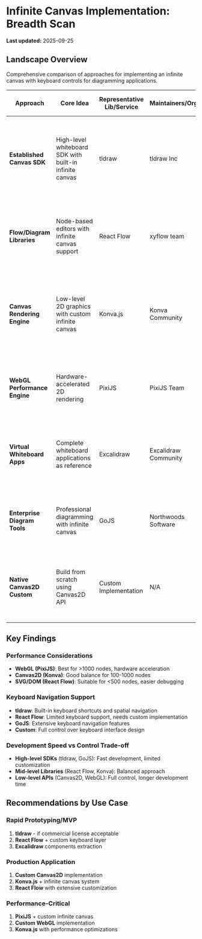 # Infinite Canvas Implementation: Breadth Scan

**Last updated:** 2025-09-25

## Landscape Overview

Comprehensive comparison of approaches for implementing an infinite canvas with keyboard controls for diagramming applications.

| Approach | Core Idea | Representative Lib/Service | Maintainers/Org | License | Last Significant Update | Example Link | Pros | Cons | Fit Notes |
|----------|-----------|----------------------------|-----------------|---------|------------------------|--------------|------|------|-----------|
| **Established Canvas SDK** | High-level whiteboard SDK with built-in infinite canvas | tldraw | tldraw Inc | Custom License (requires attribution) | Sep 2025 (v4.0.2) | [tldraw.com](https://tldraw.com) | • Production-ready infinite canvas<br>• Built-in shape management<br>• TypeScript support<br>• Extensive documentation | • Commercial license for removal of watermark<br>• Opinionated UI/UX design<br>• Large bundle size | **Excellent fit** - Purpose-built for infinite canvas diagramming with keyboard support |
| **Flow/Diagram Libraries** | Node-based editors with infinite canvas support | React Flow | xyflow team | MIT | Sep 2025 (v12.8.5) | [reactflow.dev](https://reactflow.dev) | • MIT licensed<br>• Mature ecosystem<br>• Built-in node/edge system<br>• Performance optimized | • Primarily mouse/touch focused<br>• Node-centric (not shape-flexible)<br>• Requires React | **Good fit** - Strong for structured diagrams, needs keyboard navigation layer |
| **Canvas Rendering Engine** | Low-level 2D graphics with custom infinite canvas | Konva.js | Konva Community | MIT | Active development | [konvajs.org](https://konvajs.org) | • High performance<br>• Full control over rendering<br>• Framework agnostic<br>• Rich animation support | • Requires building infinite canvas system<br>• No built-in diagram features<br>• Complex for beginners | **Medium fit** - Excellent performance, requires significant custom development |
| **WebGL Performance Engine** | Hardware-accelerated 2D rendering | PixiJS | PixiJS Team | MIT | Aug 2025 (v8.x) | [pixijs.com](https://pixijs.com) | • Exceptional performance<br>• WebGL acceleration<br>• Large-scale data handling<br>• Mature ecosystem | • Overkill for simple diagrams<br>• Steeper learning curve<br>• Complex setup | **Low-Medium fit** - Great for complex visualizations, may be over-engineered |
| **Virtual Whiteboard Apps** | Complete whiteboard applications as reference | Excalidraw | Excalidraw Community | MIT | Mar 2025 (v0.18.0) | [excalidraw.com](https://excalidraw.com) | • Open source reference<br>• Hand-drawn aesthetics<br>• Real-time collaboration<br>• PWA support | • Not a library (full app)<br>• Extraction complexity<br>• Opinionated design choices | **Medium fit** - Excellent reference implementation, requires component extraction |
| **Enterprise Diagram Tools** | Professional diagramming with infinite canvas | GoJS | Northwoods Software | Commercial | Jul 2025 (v3.1 beta) | [gojs.net](https://gojs.net) | • Professional grade<br>• Extensive documentation<br>• Built-in layouts<br>• Keyboard shortcuts | • Commercial license required<br>• Heavy bundle size<br>• Complex API | **Medium fit** - Professional but expensive, good keyboard support |
| **Native Canvas2D Custom** | Build from scratch using Canvas2D API | Custom Implementation | N/A | N/A | N/A | [MDN Canvas API](https://developer.mozilla.org/en-US/docs/Web/API/Canvas_API) | • Full control<br>• Minimal dependencies<br>• Optimized for use case<br>• No licensing costs | • High development time<br>• Need to implement everything<br>• Maintenance overhead | **High fit** - Complete control, significant development investment |

## Key Findings

### Performance Considerations
- **WebGL (PixiJS)**: Best for >1000 nodes, hardware acceleration
- **Canvas2D (Konva)**: Good balance for 100-1000 nodes  
- **SVG/DOM (React Flow)**: Suitable for <500 nodes, easier debugging

### Keyboard Navigation Support
- **tldraw**: Built-in keyboard shortcuts and spatial navigation
- **React Flow**: Limited keyboard support, needs custom implementation
- **GoJS**: Extensive keyboard navigation features
- **Custom**: Full control over keyboard interface design

### Development Speed vs Control Trade-off
- **High-level SDKs** (tldraw, GoJS): Fast development, limited customization
- **Mid-level Libraries** (React Flow, Konva): Balanced approach
- **Low-level APIs** (Canvas2D, WebGL): Full control, longer development time

## Recommendations by Use Case

### Rapid Prototyping/MVP
1. **tldraw** - if commercial license acceptable
2. **React Flow** + custom keyboard layer
3. **Excalidraw** components extraction

### Production Application  
1. **Custom Canvas2D** implementation
2. **Konva.js** + infinite canvas system
3. **React Flow** with extensive customization

### Performance-Critical
1. **PixiJS** + custom infinite canvas
2. **Custom WebGL** implementation
3. **Konva.js** with performance optimizations